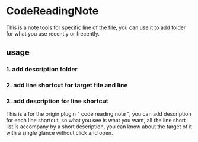 # CodeReadingNote
This is a note tools  for specific  line of the file, you can use it to add folder for what you  use  recently or frecently. 
## usage 
### 1. add description folder 


### 2. add line shortcut for target file and line 

### 3. add description for line shortcut
This is a  for the origin plugin " code reading note ", you can add description for each line shortcut, so what you see is what you want, all the line short list is accompany by a short description, you can know about the target of it with a single glance without click and open.
